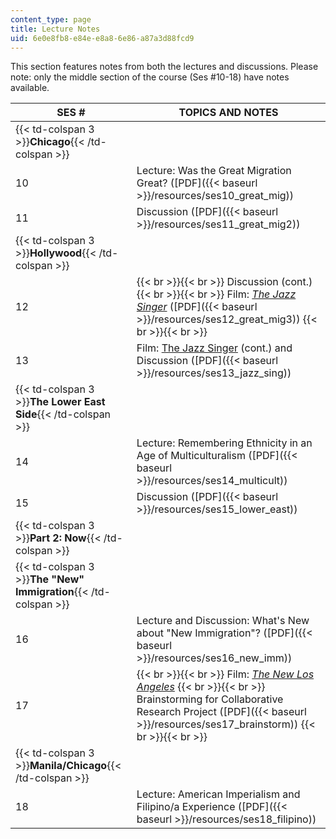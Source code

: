 ```yaml
---
content_type: page
title: Lecture Notes
uid: 6e0e8fb8-e84e-e8a8-6e86-a87a3d88fcd9
---
```


This section features notes from both the lectures and discussions. Please note: only the middle section of the course (Ses #10-18) have notes available.

| SES # | TOPICS AND NOTES |
| --- | --- |
| {{< td-colspan 3 >}}**Chicago**{{< /td-colspan >}} |||
| 10 | Lecture: Was the Great Migration Great? ([PDF]({{< baseurl >}}/resources/ses10_great_mig)) |
| 11 | Discussion ([PDF]({{< baseurl >}}/resources/ses11_great_mig2)) |
| {{< td-colspan 3 >}}**Hollywood**{{< /td-colspan >}} |||
| 12 |  {{< br >}}{{< br >}} Discussion (cont.) {{< br >}}{{< br >}} Film: [_The Jazz Singer_](http://imdb.com/title/tt0018037/) ([PDF]({{< baseurl >}}/resources/ses12_great_mig3)) {{< br >}}{{< br >}}  |
| 13 | Film: [The Jazz Singer](http://imdb.com/title/tt0018037/) (cont.) and Discussion ([PDF]({{< baseurl >}}/resources/ses13_jazz_sing)) |
| {{< td-colspan 3 >}}**The Lower East Side**{{< /td-colspan >}} |||
| 14 | Lecture: Remembering Ethnicity in an Age of Multiculturalism ([PDF]({{< baseurl >}}/resources/ses14_multicult)) |
| 15 | Discussion ([PDF]({{< baseurl >}}/resources/ses15_lower_east)) |
| {{< td-colspan 3 >}}**Part 2: Now**{{< /td-colspan >}} |||
| {{< td-colspan 3 >}}**The "New" Immigration**{{< /td-colspan >}} |||
| 16 | Lecture and Discussion: What's New about "New Immigration"? ([PDF]({{< baseurl >}}/resources/ses16_new_imm)) |
| 17 |  {{< br >}}{{< br >}} Film: _[The New Los Angeles](http://www.californiadreamseries.org/nla.htm)_ {{< br >}}{{< br >}} Brainstorming for Collaborative Research Project ([PDF]({{< baseurl >}}/resources/ses17_brainstorm)) {{< br >}}{{< br >}}  |
| {{< td-colspan 3 >}}**Manila/Chicago**{{< /td-colspan >}} |||
| 18 | Lecture: American Imperialism and Filipino/a Experience ([PDF]({{< baseurl >}}/resources/ses18_filipino))